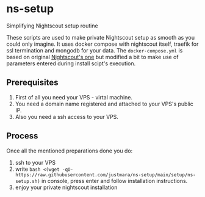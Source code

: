 # ns-setup
Simplifying Nightscout setup routine

These scripts are used to make private Nightscout setup as smooth as you could only imagine.
It uses docker compose with nightscout itself, traefik for ssl termination and mongodb for your data. The `docker-compose.yml` is based on original [Nightscout's one](https://github.com/nightscout/cgm-remote-monitor/blob/master/docker-compose.yml) but modified a bit to make use of parameters entered during install scipt's execution.

## Prerequisites
1. First of all you need your VPS - virtal machine.
2. You need a domain name registered and attached to your VPS's public IP.
3. Also you need a ssh access to your VPS.

## Process
Once all the mentioned preparations done you do:
1. ssh to your VPS
2. write `bash <(wget -qO- https://raw.githubusercontent.com/justmara/ns-setup/main/setup/ns-setup.sh)` in console, press enter and follow installation instructions.
3. enjoy your private nightscout installation
